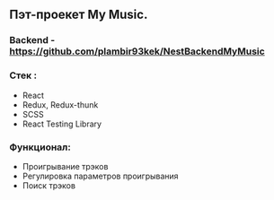 ## Пэт-проекет My Music.
### Backend - https://github.com/plambir93kek/NestBackendMyMusic

### Стек :
* React
* Redux, Redux-thunk
* SCSS
* React Testing Library

### Функционал:
* Проигрывание трэков
* Регулировка параметров проигрывания
* Поиск трэков
